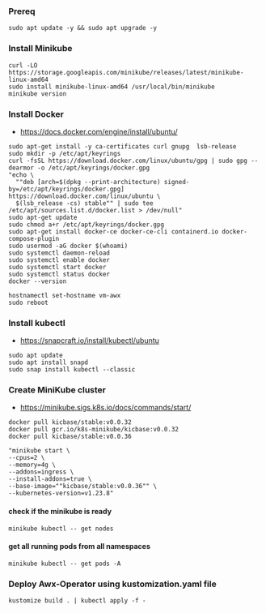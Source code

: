 ### Prereq
```
sudo apt update -y && sudo apt upgrade -y
```

### Install Minikube
```
curl -LO https://storage.googleapis.com/minikube/releases/latest/minikube-linux-amd64 
sudo install minikube-linux-amd64 /usr/local/bin/minikube
minikube version
```
### Install Docker
- https://docs.docker.com/engine/install/ubuntu/

```
sudo apt-get install -y ca-certificates curl gnupg  lsb-release
sudo mkdir -p /etc/apt/keyrings
curl -fsSL https://download.docker.com/linux/ubuntu/gpg | sudo gpg --dearmor -o /etc/apt/keyrings/docker.gpg
"echo \
  ""deb [arch=$(dpkg --print-architecture) signed-by=/etc/apt/keyrings/docker.gpg] https://download.docker.com/linux/ubuntu \
  $(lsb_release -cs) stable"" | sudo tee /etc/apt/sources.list.d/docker.list > /dev/null"
sudo apt-get update
sudo chmod a+r /etc/apt/keyrings/docker.gpg
sudo apt-get install docker-ce docker-ce-cli containerd.io docker-compose-plugin
sudo usermod -aG docker $(whoami)
sudo systemctl daemon-reload
sudo systemctl enable docker
sudo systemctl start docker
sudo systemctl status docker
docker --version

hostnamectl set-hostname vm-awx
sudo reboot
```

### Install kubectl
- https://snapcraft.io/install/kubectl/ubuntu
```
sudo apt update
sudo apt install snapd
sudo snap install kubectl --classic
```

### Create MiniKube cluster
- https://minikube.sigs.k8s.io/docs/commands/start/
```
docker pull kicbase/stable:v0.0.32
docker pull gcr.io/k8s-minikube/kicbase:v0.0.32
docker pull kicbase/stable:v0.0.36
```
```
"minikube start \
--cpus=2 \
--memory=4g \
--addons=ingress \
--install-addons=true \
--base-image=""kicbase/stable:v0.0.36"" \
--kubernetes-version=v1.23.8"					
```
#### check if the minikube is ready
```
minikube kubectl -- get nodes
```
#### get all running pods from all namespaces
```
minikube kubectl -- get pods -A
```
### Deploy Awx-Operator using kustomization.yaml file
```
kustomize build . | kubectl apply -f -
```
